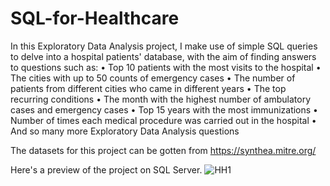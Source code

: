 # SQL-for-Healthcare


In this Exploratory Data Analysis project, I make use of simple SQL queries to delve into a hospital patients' database, with the aim of finding answers to questions such as:
• Top 10 patients with the most visits to the hospital
• The cities with up to 50 counts of emergency cases
• The number of patients from different cities who came in different years
• The top recurring conditions
• The month with the highest number of ambulatory cases and emergency cases
• Top 15 years with the most immunizations
• Number of times each medical procedure was carried out in the hospital
• And so many more Exploratory Data Analysis questions


The datasets for this project can be gotten from https://synthea.mitre.org/

Here's a preview of the project on SQL Server.
![HH1](https://github.com/Strano1/SQL-for-Healthcare/assets/124494476/2055c65f-b573-4dc3-b17d-d542a416124b)
